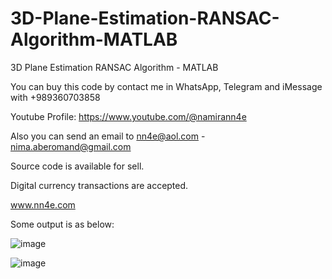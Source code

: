 # 3D-Plane-Estimation-RANSAC-Algorithm-MATLAB
3D Plane Estimation RANSAC Algorithm - MATLAB

You can buy this code by contact me in WhatsApp, Telegram and iMessage with +989360703858

Youtube Profile: https://www.youtube.com/@namirann4e

Also you can send an email to nn4e@aol.com - nima.aberomand@gmail.com

Source code is available for sell.

Digital currency transactions are accepted.

www.nn4e.com

Some output is as below:

![image](https://github.com/user-attachments/assets/a7b08350-8a06-4f9d-b492-5e1be24f694b)

![image](https://github.com/user-attachments/assets/5f049bdc-054c-4dd2-8fa1-ec6f28f863a3)
